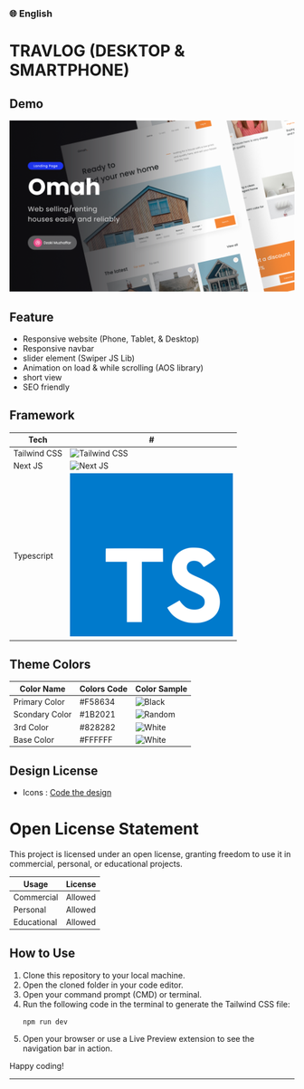 ### 🌐 English

# TRAVLOG (DESKTOP & SMARTPHONE)

## Demo

![SHOT IMAGE](https://github.com/yorisofficial/omah/blob/main/public/shots/shots009.png)

## Feature

- Responsive website (Phone, Tablet, & Desktop)
- Responsive navbar
- slider element (Swiper JS Lib)
- Animation on load & while scrolling (AOS library)
- short view
- SEO friendly

## Framework

| Tech         | #                                                                                                                                                                                                                                                                                      |
| ------------ | -------------------------------------------------------------------------------------------------------------------------------------------------------------------------------------------------------------------------------------------------------------------------------------- |
| Tailwind CSS | ![Tailwind CSS](https://avatars.githubusercontent.com/u/67109815?s=40)                                                                                                                                                                                                                 |
| Next JS      | ![Next JS](https://camo.githubusercontent.com/f21f1fa29dfe5e1d0772b0efe2f43eca2f6dc14f2fede8d9cbef4a3a8210c91d/68747470733a2f2f6173736574732e76657263656c2e636f6d2f696d6167652f75706c6f61642f76313636323133303535392f6e6578746a732f49636f6e5f6c696768745f6261636b67726f756e642e706e67) |
| Typescript   | ![Next JS](https://raw.githubusercontent.com/github/explore/80688e429a7d4ef2fca1e82350fe8e3517d3494d/topics/typescript/typescript.png)                                                                                                                                                 |

## Theme Colors

| Color Name     | Colors Code | Color Sample                                            |
| -------------- | ----------- | ------------------------------------------------------- |
| Primary Color  | #F58634     | ![Black](https://via.placeholder.com/20/F58634?text=+)  |
| Scondary Color | #1B2021     | ![Random](https://via.placeholder.com/20/1B2021?text=+) |
| 3rd Color      | #828282     | ![White](https://via.placeholder.com/20/828282?text=+)  |
| Base Color     | #FFFFFF     | ![White](https://via.placeholder.com/20/FFFFFF?text=+)  |

## Design License

- Icons : <a href="https://codedesign.dev/challenge/omah">Code the design</a>

# Open License Statement

This project is licensed under an open license, granting freedom to use it in commercial, personal, or educational projects.

| Usage       | License |
| ----------- | ------- |
| Commercial  | Allowed |
| Personal    | Allowed |
| Educational | Allowed |

## How to Use

1. Clone this repository to your local machine.
2. Open the cloned folder in your code editor.
3. Open your command prompt (CMD) or terminal.
4. Run the following code in the terminal to generate the Tailwind CSS file:
   ```
   npm run dev
   ```
5. Open your browser or use a Live Preview extension to see the navigation bar in action.

Happy coding!

---
